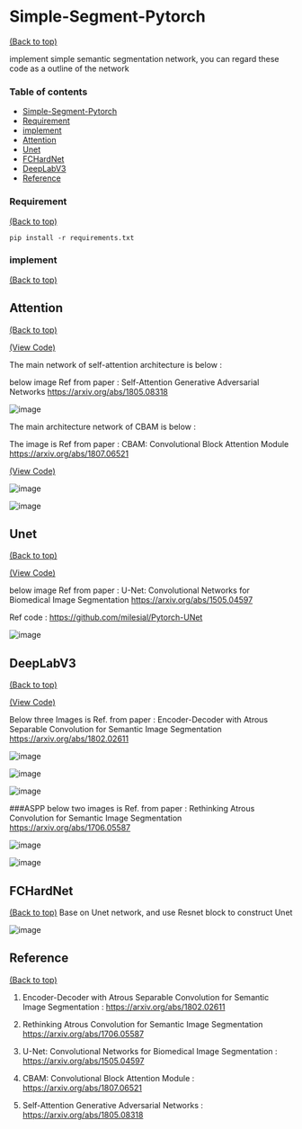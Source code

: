 # Simple-Segment-Pytorch
[(Back to top)](#table-of-contents)

implement simple semantic segmentation network, you can regard these code as a outline of the network


### Table of contents

<!-- After you have introduced your project, it is a good idea to add a **Table of contents** or **TOC** as **cool** people say it. This would make it easier for people to navigate through your README and find exactly what they are looking for.

Here is a sample TOC(*wow! such cool!*) that is actually the TOC for this README. -->

- [Simple-Segment-Pytorch](#Simple-Segment-Pytorch)
- [Requirement](#Requirement)
- [implement](#implement)
- [Attention](#Attention)
- [Unet](#Unet)
- [FCHardNet](#FCHardNet)
- [DeepLabV3](#DeepLabV3)
- [Reference](#Reference)
   
### Requirement
[(Back to top)](#table-of-contents)
```
pip install -r requirements.txt
```

### implement 
[(Back to top)](#table-of-contents)

## Attention
[(Back to top)](#table-of-contents)

[(View Code)](Attention/Self-Attn-original/Self_Attention.py)

The main network of self-attention architecture is below :

below image Ref from paper : Self-Attention Generative Adversarial Networks  https://arxiv.org/abs/1805.08318

![image](https://user-images.githubusercontent.com/58428559/230553064-bfed3fe9-0b0e-48c0-aa1f-77270a280328.png)

The main architecture network of CBAM is below :

The image is Ref from paper : CBAM: Convolutional Block Attention Module https://arxiv.org/abs/1807.06521

[(View Code)](Attention/CBAM/CBAM.py)

![image](https://user-images.githubusercontent.com/58428559/230556436-ec41313b-13b0-41cd-a329-2919944df7e8.png)

![image](https://user-images.githubusercontent.com/58428559/230556530-597caec6-40c7-413f-8d49-7de881f5949f.png)

## Unet
[(Back to top)](#table-of-contents)

[(View Code)](Unet_official/Unet.py)

below image Ref from paper : U-Net: Convolutional Networks for Biomedical Image Segmentation https://arxiv.org/abs/1505.04597

Ref code : https://github.com/milesial/Pytorch-UNet

![image](https://user-images.githubusercontent.com/58428559/230554890-98880bf8-104f-4b7f-a910-2132586f60b0.png)

## DeepLabV3
[(Back to top)](#table-of-contents)

[(View Code)](DeeplabV3/DeepLabV3_ver2.py)

Below three Images is Ref. from paper : Encoder-Decoder with Atrous Separable Convolution for Semantic Image Segmentation https://arxiv.org/abs/1802.02611 

![image](https://user-images.githubusercontent.com/58428559/230640073-77cf2ab2-a070-41c3-9d9e-0872e1bbeb09.png)

![image](https://user-images.githubusercontent.com/58428559/230639982-d015cd80-2e6c-43bd-97fd-efe12b254ece.png)

![image](https://user-images.githubusercontent.com/58428559/230649662-c433f805-5ffc-4cd0-8aca-081eff0a6b8c.png)

###ASPP
below two images is Ref. from paper : Rethinking Atrous Convolution for Semantic Image Segmentation https://arxiv.org/abs/1706.05587

![image](https://user-images.githubusercontent.com/58428559/230705017-ce0bb714-aed5-42ac-8da8-e527d936589f.png)

![image](https://user-images.githubusercontent.com/58428559/230705070-9a094c3b-7a00-435b-be18-bc1c23f7243c.png)


## FCHardNet
[(Back to top)](#table-of-contents)
Base on Unet network, and use Resnet block to construct Unet

![image](https://user-images.githubusercontent.com/58428559/230553644-01db9dbd-62c7-461a-9b46-9308666f43db.png)


## Reference 
[(Back to top)](#table-of-contents)

1. Encoder-Decoder with Atrous Separable Convolution for Semantic Image Segmentation :
https://arxiv.org/abs/1802.02611

2. Rethinking Atrous Convolution for Semantic Image Segmentation 
https://arxiv.org/abs/1706.05587

3. U-Net: Convolutional Networks for Biomedical Image Segmentation :
https://arxiv.org/abs/1505.04597

4. CBAM: Convolutional Block Attention Module :
https://arxiv.org/abs/1807.06521

5. Self-Attention Generative Adversarial Networks :
https://arxiv.org/abs/1805.08318





